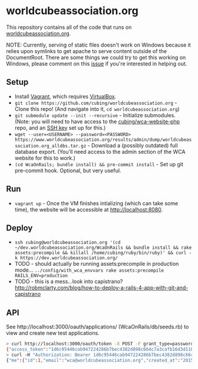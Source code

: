 worldcubeassociation.org
========================

This repository contains all of the code that runs on [worldcubeassociation.org](https://www.worldcubeassociation.org/).

NOTE: Currently, serving of static files doesn't work on Windows because it relies
upon symlinks to get apache to serve content outside of the DocumentRoot. There
are some things we could try to get this working on Windows, please comment
on this [issue](https://github.com/cubing/worldcubeassociation.org/issues/11) if
you're interested in helping out.

## Setup
- Install [Vagrant](https://www.vagrantup.com/), which requires
  [VirtualBox](https://www.virtualbox.org/).
- `git clone https://github.com/cubing/worldcubeassociation.org` - Clone this repo! (And navigate into it, `cd worldcubeassociation.org`)
- `git submodule update --init --recursive` - Initialize submodules. (Note: you will need to have access to the [cubing/wca-website-php](https://github.com/cubing/wca-website-php) repo, and an [SSH key](https://help.github.com/articles/generating-ssh-keys/) set up for this.)
- `wget --user=<USERNAME> --password=<PASSWORD> https://www.worldcubeassociation.org/results/admin/dump/worldcubeassociation.org_alldbs.tar.gz` - Download a (possibly outdated) full database export. (You'll need access to the admin section of the WCA website for this to work.)
- `(cd WcaOnRails; bundle install) && pre-commit install` - Set up git pre-commit hook. Optional, but very useful.

## Run
- `vagrant up` - Once the VM finishes intializing (which can take some time), the website will be
  accessible at [http://localhost:8080](http://localhost:8080).

## Deploy
- `ssh cubing@worldcubeassociation.org '(cd ~/dev.worldcubeassociation.org/WcaOnRails && bundle install && rake assets:precompile && killall /home/cubing/ruby/bin/ruby)' && curl -k https://dev.worldcubeassociation.org/`
- TODO - should actually be running assets:precompile in production mode... `../config/with_wca_envvars rake assets:precompile RAILS_ENV=production`
- TODO - this is a mess...look into capistrano? http://robmclarty.com/blog/how-to-deploy-a-rails-4-app-with-git-and-capistrano

## API
See http://localhost:3000/oauth/applications/ (WcaOnRails/db/seeds.rb) to view
and create new test applications.

```bash
> curl http://localhost:3000/oauth/token -X POST -F grant_type=password -F username=wca@worldcubeassociation.org -F password=wca`
{"access_token":"1d6c95446cab947224286b7bec4382d898c664c7a3cafb16d3d110a3044cf4dc","token_type":"bearer","expires_in":7200,"created_at":1430788134}
> curl -H "Authorization: Bearer 1d6c95446cab947224286b7bec4382d898c664c7a3cafb16d3d110a3044cf4dc" http://localhost:3000/api/v0/me
{"me":{"id":1,"email":"wca@worldcubeassociation.org","created_at":"2015-05-05T00:57:11.788Z","updated_at":"2015-05-05T00:57:12.072Z"}}
```
